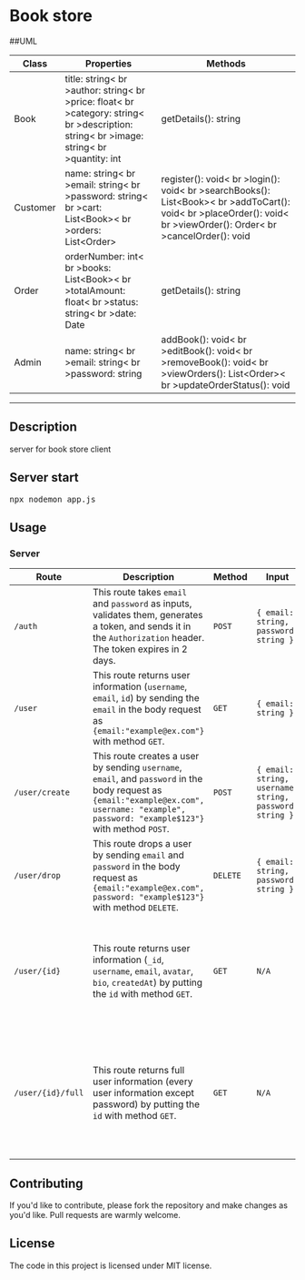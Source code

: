 # Book store

##UML

<table><thead><tr><th>Class</th><th>Properties</th><th>Methods</th></tr></thead><tbody><tr><td>Book</td><td>title: string&lt; br &gt;author: string&lt; br &gt;price: float&lt; br &gt;category: string&lt; br &gt;description: string&lt; br &gt;image: string&lt; br &gt;quantity: int</td><td>getDetails(): string</td></tr><tr><td>Customer</td><td>name: string&lt; br &gt;email: string&lt; br &gt;password: string&lt; br &gt;cart: List&lt;Book&gt;&lt; br &gt;orders: List&lt;Order&gt;</td><td>register(): void&lt; br &gt;login(): void&lt; br &gt;searchBooks(): List&lt;Book&gt;&lt; br &gt;addToCart(): void&lt; br &gt;placeOrder(): void&lt; br &gt;viewOrder(): Order&lt; br &gt;cancelOrder(): void</td></tr><tr><td>Order</td><td>orderNumber: int&lt; br &gt;books: List&lt;Book&gt;&lt; br &gt;totalAmount: float&lt; br &gt;status: string&lt; br &gt;date: Date</td><td>getDetails(): string</td></tr><tr><td>Admin</td><td>name: string&lt; br &gt;email: string&lt; br &gt;password: string</td><td>addBook(): void&lt; br &gt;editBook(): void&lt; br &gt;removeBook(): void&lt; br &gt;viewOrders(): List&lt;Order&gt;&lt; br &gt;updateOrderStatus(): void</td></tr></tbody></table>

  ---------------------------------------------------------------------

## Description

server for book store client

## Server start
<kbd>npx nodemon app.js</kbd>

## Usage

### Server

| Route | Description | Method | Input | Output |
|-------|-------------|--------|-------|--------|
| `/auth` | This route takes `email` and `password` as inputs, validates them, generates a token, and sends it in the `Authorization` header. The token expires in 2 days. | `POST` | `{ email: string, password: string }` | `{ token: string }` |
| `/user` | This route returns user information (`username`, `email`, `id`) by sending the `email` in the body request as `{email:"example@ex.com"}` with method `GET`. | `GET` | `{ email: string }` | `{ _id: string, username: string, email: string, id: string }` |
| `/user/create` | This route creates a user by sending `username`, `email`, and `password` in the body request as `{email:"example@ex.com", username: "example", password: "example$123"}` with method `POST`. | `POST` | `{ email: string, username: string, password: string }` | `{ _id: string, username: string, email: string }` |
| `/user/drop` | This route drops a user by sending `email` and `password` in the body request as `{email:"example@ex.com", password: "example$123"}` with method `DELETE`. | `DELETE` | `{ email: string, password: string }` | `{ message: string }` |
| `/user/{id}` | This route returns user information (`_id`, `username`, `email`, `avatar`, `bio`, `createdAt`) by putting the `id` with method `GET`. | `GET` | `N/A` | `{ _id: string, username: string, email: string, avatar: string, bio: string, createdAt: Date }` |
| `/user/{id}/full` | This route returns full user information (every user information except password) by putting the `id` with method `GET`. | `GET` | `N/A` | `{ _id: string, username: string, email: string, avatar: string, bio: string, createdAt: Date, store: [] }` |

## Contributing

If you'd like to contribute, please fork the repository and make changes as you'd like. Pull requests are warmly welcome.

## License

The code in this project is licensed under MIT license.
